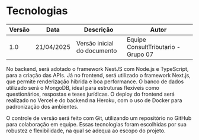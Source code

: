 # Tecnologias

| Versão | Data       | Descrição                         | Autor                               |
|------- |----------- | --------------------------------- | ----------------------------------- |
| 1.0    | 21/04/2025 | Versão inicial do documento       | Equipe ConsultTributario - Grupo 07 |

No backend, será adotado o framework NestJS com Node.js e TypeScript, para a criação das APIs. Já no frontend, será utilizado o framework Next.js, que permite renderização híbrida e boa performance. O banco de dados utilizado será o MongoDB, ideal para estruturas flexíveis como questionários, respostas e teses jurídicas. O deploy do frontend será realizado no Vercel e do backend na Heroku, com o uso de Docker para padronização dos ambientes. 

O controle de versão será feito com Git, utilizando um repositório no GitHub para colaboração em equipe. Essas tecnologias foram escolhidas por sua robustez e flexibilidade, na qual se adequa ao escopo do projeto.
